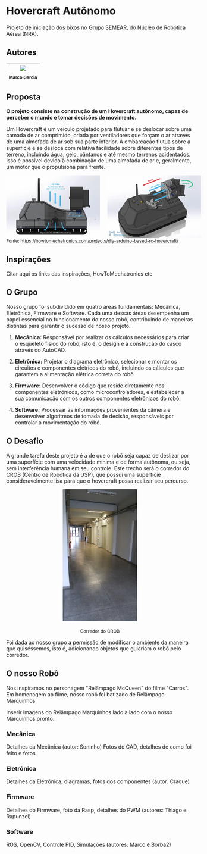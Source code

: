 # Hovercraft Autônomo

Projeto de iniciação dos bixos no [Grupo SEMEAR](https://github.com/Grupo-SEMEAR-USP), do Núcleo de Robótica Aérea (NRA).

## Autores 
|  [<img loading="lazy" src="https://avatars.githubusercontent.com/u/105023846?v=4" width=115><br><sub>Marco Garcia</sub>](https://github.com/marcogarcia2) |
| :---: | 

## Proposta
**O projeto consiste na construção de um Hovercraft autônomo, capaz de perceber o mundo e tomar decisões de movimento.**

Um Hovercraft é um veículo projetado para flutuar e se deslocar sobre uma camada de ar comprimido, criada por ventiladores que forçam o ar através de uma almofada de ar sob sua parte inferior. A embarcação flutua sobre a superfície e se desloca com relativa facilidade sobre diferentes tipos de terreno, incluindo água, gelo, pântanos e até mesmo terrenos acidentados. Isso é possível devido à combinação de uma almofada de ar e, geralmente, um motor que o propulsiona para frente.

<div style="display: flex;">
  <img src="images/hovercraft_lateral.webp" alt="Alt text" title="Optional title" style="margin-right: 10px; width: 50%;">
  <img src="images/hovercraft_aerea.webp" style="margin-left: 10px; width: 50%;">
</div>

<figcaption style="font-size: 12px;">
    Fonte: <a href="https://howtomechatronics.com/projects/diy-arduino-based-rc-hovercraft/" style="text-decoration: underline;">https://howtomechatronics.com/projects/diy-arduino-based-rc-hovercraft/</a>
</figcaption>


## Inspirações
Citar aqui os links das inspirações, HowToMechatronics etc

## O Grupo
Nosso grupo foi subdividido em quatro áreas fundamentais: Mecânica, Eletrônica, Firmware e Software. Cada uma dessas áreas desempenha um papel essencial no funcionamento do nosso robô, contribuindo de maneiras distintas para garantir o sucesso de nosso projeto.

1. **Mecânica:**
Responsável por realizar os cálculos necessários para criar o esqueleto físico do robô, isto é, o design e a construção do casco através do AutoCAD.  

2. **Eletrônica:**
Projetar o diagrama eletrônico, selecionar e montar os circuitos e componentes elétricos do robô, incluindo os cálculos que garantem a alimentação elétrica correta do robô.

3. **Firmware:**
Desenvolver o código que reside diretamente nos componentes eletrônicos, como microcontroladores, e estabelecer a sua comunicação com os outros componentes eletrônicos do robô.  

4. **Software:**
Processar as informações provenientes da câmera e desenvolver algoritmos de tomada de decisão, responsáveis por controlar a movimentação do robô.

## O Desafio
A grande tarefa deste projeto é a de que o robô seja capaz de deslizar por uma superfície com uma velocidade mínima e de forma autônoma, ou seja, sem interferência humana em seu controle. Este trecho será o corredor do CROB (Centro de Robótica da USP), que possui uma superfície consideravelmente lisa para que o hovercraft possa realizar seu percurso.

<p align="center">
  <img src="images/corredor.jpg" alt="Corredor" width="200">
</p>
<p align="center">
  <span style="font-size: 12px;">Corredor do CROB</span>
</p>




Foi dada ao nosso grupo a permissão de modificar o ambiente da maneira que quiséssemos, isto é, adicionando objetos que guiariam o robô pelo corredor. 


## O nosso Robô 
Nos inspiramos no personagem "Relâmpago McQueen" do filme "Carros". Em homenagem ao filme, nosso robô foi batizado de Relâmpago Marquinhos.

Inserir imagens do Relâmpago Marquinhos lado a lado com o nosso Marquinhos pronto.

### Mecânica
Detalhes da Mecânica (autor: Soninho)
Fotos do CAD, detalhes de como foi feito e fotos

### Eletrônica
Detalhes da Eletrônica, diagramas, fotos dos componentes (autor: Craque)

### Firmware
Detalhes do Firmware, foto da Rasp, detalhes do PWM (autores: Thiago e Rapunzel)

### Software
ROS, OpenCV, Controle PID, Simulações (autores: Marco e Borba2)


